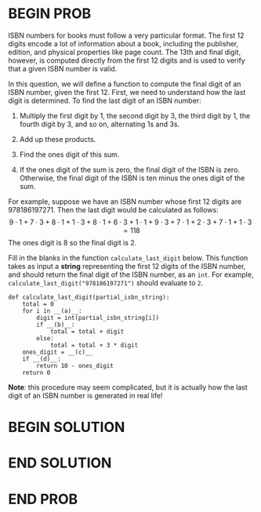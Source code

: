 # BEGIN PROB

ISBN numbers for books must follow a very particular format. The first
12 digits encode a lot of information about a book, including the
publisher, edition, and physical properties like page count. The 13th
and final digit, however, is computed directly from the first 12 digits
and is used to verify that a given ISBN number is valid.

In this question, we will define a function to compute the final digit
of an ISBN number, given the first 12. First, we need to understand how
the last digit is determined. To find the last digit of an ISBN number:

1.  Multiply the first digit by 1, the second digit by 3, the third
    digit by 1, the fourth digit by 3, and so on, alternating 1s and 3s.

2.  Add up these products.

3.  Find the ones digit of this sum.

4.  If the ones digit of the sum is zero, the final digit of the ISBN is
    zero. Otherwise, the final digit of the ISBN is ten minus the ones
    digit of the sum.

For example, suppose we have an ISBN number whose first 12 digits are
$978186197271$. Then the last digit would be calculated as follows:
$$9\cdot 1 + 7\cdot 3 + 8\cdot 1 + 1\cdot 3 + 8\cdot 1 + 6\cdot 3 + 1\cdot 1 + 9\cdot 3 + 7\cdot 1 + 2\cdot 3 + 7\cdot 1 + 1\cdot 3 = 118$$
The ones digit is $8$ so the final digit is $2$.

Fill in the blanks in the function `calculate_last_digit` below. This
function takes as input a **string** representing the first 12 digits of
the ISBN number, and should return the final digit of the ISBN number,
as an `int`. For example, `calculate_last_digit("978186197271")` should
evaluate to `2`.

    def calculate_last_digit(partial_isbn_string):
        total = 0
        for i in __(a)__:
            digit = int(partial_isbn_string[i])
            if __(b)__:
                total = total + digit
            else:
                total = total + 3 * digit
        ones_digit = __(c)__
        if __(d)__:
            return 10 - ones_digit
        return 0

**Note**: this procedure may seem complicated, but it is actually how
the last digit of an ISBN number is generated in real life!

# BEGIN SOLUTION

# END SOLUTION

# END PROB